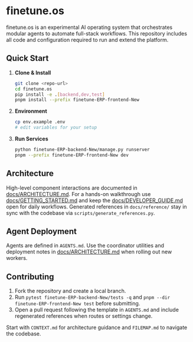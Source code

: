 # finetune.os

finetune.os is an experimental AI operating system that orchestrates modular agents to automate full-stack workflows. This repository includes all code and configuration required to run and extend the platform.

## Quick Start

1. **Clone & Install**
   ```bash
   git clone <repo-url>
   cd finetune.os
   pip install -e .[backend,dev,test]
   pnpm install --prefix finetune-ERP-frontend-New
   ```
2. **Environment**
   ```bash
   cp env.example .env
   # edit variables for your setup
   ```
3. **Run Services**
   ```bash
   python finetune-ERP-backend-New/manage.py runserver
   pnpm --prefix finetune-ERP-frontend-New dev
   ```

## Architecture

High-level component interactions are documented in [docs/ARCHITECTURE.md](docs/ARCHITECTURE.md). For a hands-on walkthrough use [docs/GETTING_STARTED.md](docs/GETTING_STARTED.md) and keep the [docs/DEVELOPER_GUIDE.md](docs/DEVELOPER_GUIDE.md) open for daily workflows. Generated references in `docs/reference/` stay in sync with the codebase via `scripts/generate_references.py`.

## Agent Deployment

Agents are defined in `AGENTS.md`. Use the coordinator utilities and deployment notes in [docs/ARCHITECTURE.md](docs/ARCHITECTURE.md#agent-ecosystem) when rolling out new workers.

## Contributing

1. Fork the repository and create a local branch.
2. Run `pytest finetune-ERP-backend-New/tests -q` and `pnpm --dir finetune-ERP-frontend-New test` before submitting.
3. Open a pull request following the template in `AGENTS.md` and include regenerated references when routes or settings change.

Start with `CONTEXT.md` for architecture guidance and `FILEMAP.md` to navigate the codebase.

